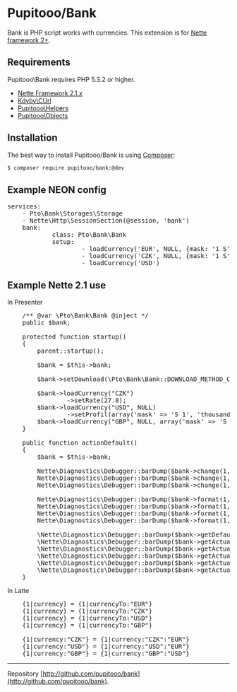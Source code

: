 Pupitooo/Bank
===========================

Bank is PHP script works with currencies. This extension is for [Nette framework 2+](http://nette.org/).


Requirements
------------

Pupitooo\Bank requires PHP 5.3.2 or higher.

- [Nette Framework 2.1.x](https://github.com/nette/nette)
- [Kdyby\CUrl](https://github.com/kdyby/curl)
- [Pupitooo\Helpers](https://github.com/pupitooo/helpers)
- [Pupitooo\Objects](https://github.com/pupitooo/objects)


Installation
------------

The best way to install Pupitooo/Bank is using  [Composer](http://getcomposer.org/):

```sh
$ composer require pupitooo/bank:@dev
```

Example NEON config
-------------------
<pre>
services:
    - Pto\Bank\Storages\Storage
    - Nette\Http\SessionSection(@session, 'bank')
    bank:
            class: Pto\Bank\Bank
            setup: 
                    - loadCurrency('EUR', NULL, {mask: '1 S', thousand: ' ', point: ',', zeroClear: FALSE, decimal: 2, symbol: € })
                    - loadCurrency('CZK', NULL, {mask: '1 S', thousand: ' ', point: ',', zeroClear: FALSE, decimal: 2, symbol: Kč})
                    - loadCurrency('USD')
</pre>

Example Nette 2.1 use
-------------------
In Presenter

<pre>
    /** @var \Pto\Bank\Bank @inject */
    public $bank;

    protected function startup()
    {
        parent::startup();

        $bank = $this->bank;

        $bank->setDownload(\Pto\Bank\Bank::DOWNLOAD_METHOD_CNB);

        $bank->loadCurrency("CZK")
                ->setRate(27.8);
        $bank->loadCurrency("USD", NULL)
                ->setProfil(array('mask' => 'S 1', 'thousand' => ',', 'point' => '.', 'zeroClear' => FALSE, 'decimal' => 2, 'symbol' => '$'));
        $bank->loadCurrency("GBP", NULL, array('mask' => 'S 1', 'thousand' => ',', 'point' => '.', 'zeroClear' => FALSE, 'decimal' => 2, 'symbol' => '£'));
    }

    public function actionDefault()
    {
        $bank = $this->bank;

        Nette\Diagnostics\Debugger::barDump($bank->change(1, "EUR", "CZK"));
        Nette\Diagnostics\Debugger::barDump($bank->change(1, "EUR", "GBP"));
        Nette\Diagnostics\Debugger::barDump($bank->change(1, "EUR", "HUF"));

        Nette\Diagnostics\Debugger::barDump($bank->format(1, "EUR"));
        Nette\Diagnostics\Debugger::barDump($bank->format(1, "EUR", "CZK"));
        Nette\Diagnostics\Debugger::barDump($bank->format(1, "EUR", "USD"));
        Nette\Diagnostics\Debugger::barDump($bank->format(1, "EUR", "GBP"));
        
        \Nette\Diagnostics\Debugger::barDump($bank->getDefault());
        \Nette\Diagnostics\Debugger::barDump($bank->getActualRate("EUR"));
        \Nette\Diagnostics\Debugger::barDump($bank->getActualRate("CZK"));
        \Nette\Diagnostics\Debugger::barDump($bank->getActualRate("GBP"));
        \Nette\Diagnostics\Debugger::barDump($bank->getActualRate("USD"));
        \Nette\Diagnostics\Debugger::barDump($bank->getActualRate("HUF"));
    }
</pre>

In Latte
<pre>
    {1|currency} = {1|currencyTo:"EUR"}
    {1|currency} = {1|currencyTo:"CZK"}
    {1|currency} = {1|currencyTo:"USD"}
    {1|currency} = {1|currencyTo:"GBP"}

    {1|currency:"CZK"} = {1|currency:"CZK":"EUR"}
    {1|currency:"USD"} = {1|currency:"USD":"EUR"}
    {1|currency:"GBP"} = {1|currency:"GBP":"USD"}
</pre>


-----

Repository [http://github.com/pupitooo/bank](http://github.com/pupitooo/bank).
